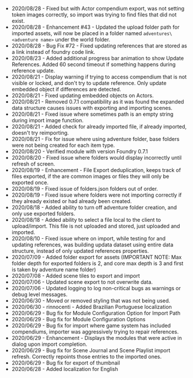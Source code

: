 * 2020/08/28 - Fixed but with Actor compendium export, was not setting token images correctly, so import was trying to find files that did not exist.
* 2020/08/28 - Enhancement #43 - Updated the upload folder path for imported assets, will now be placed in a folder named `adventures\<adventure name>` under the world folder.
* 2020/08/28 - Bug Fix #72 - Fixed updating references that are stored as a link instead of foundry code link.
* 2020/08/23 - Added additional progress bar animation to show Update References.  Added 60 second timeout if something happens during reference update.
* 2020/08/21 - Display warning if trying to access compendium that is not visible or locked, and don't try to update reference.  Only update embedded object if differences are detected.
* 2020/08/21 - Fixed updating embedded objects on Actors.
* 2020/08/21 - Removed 0.7.1 compatibility as it was found the expanded data structure causes issues with exporting and importing scenes.
* 2020/08/21 - Fixed issue where sometimes path is an empty string during import image function.
* 2020/08/21 - Added check for already imported file, if already imported, doesn't try reimporting.
* 2020/08/21 - Fix for issue where using adventure folder, base folders were not being created for each item type.
* 2020/08/20 - Verified module with version Foundry 0.7.1
* 2020/08/20 - Fixed issue where folders would display incorrectly until refresh of screen.
* 2020/08/19 - Enhancement - File Export deduplication, keeps track of files exported, if the are common images or files they will only be exported once.
* 2020/08/19 - Fixed issue of folders.json folders out of order.
* 2020/08/19 - Fixed issue where folders were not importing correctly if they already existed or had already been created.
* 2020/08/18 - Added ability to turn off adventure folder creation, and only use exported folders.
* 2020/08/18 - Added ability to select a file local to the client to upload/import.  This file is not uploaded and stored, just uploaded and imported.
* 2020/08/10 - Fixed issue where on import, while testing for and updating references, was building updata dataset using entire data structure, instead of only updated references properties.
* 2020/07/09 - Added folder export for assets (IMPORTANT NOTE: Max folder depth for exported folders is 2, and core max depth is 3 and first is taken by adventure name folder)
* 2020/07/08 - Added scene tiles to export and import
* 2020/07/06 - Updated scene export to not overwrite data.
* 2020/07/06 - Updated logging to log non-critical bugs as warnings or debug level messages.
* 2020/06/30 - Moved or removed styling that was not being used.
* 2020/06/30 - rinnocenti - Added Brazilian Portuguese localization
* 2020/06/29 - Bug fix for Module Configuration Option for Import Path
* 2020/06/29 - Bug fix for Module Configuration Options
* 2020/06/29 - Bug fix for import where game system has included compendiums, importer was aggressively trying to repair references.
* 2020/06/29 - Enhancement - Displays the modules that were active in dialog upon import completion.
* 2020/06/29 - Bug fix for Scene Journal and Scene Playlist import refresh.   Correctly repoints those entries to the imported ones.
* 2020/06/29 - Bug fix for export of thumbnail 
* 2020/06/28 - Added localization for English